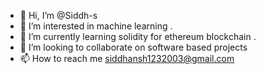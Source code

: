 - 👋 Hi, I’m @Siddh-s
- 👀 I’m interested in machine learning .
- 🌱 I’m currently learning solidity for ethereum blockchain .
- 💞️ I’m looking to collaborate on software based projects
- 📫 How to reach me siddhansh1232003@gmail.com

<!---
Siddh-s/Siddh-s is a ✨ special ✨ repository because its `README.md` (this file) appears on your GitHub profile.
You can click the Preview link to take a look at your changes.
--->

